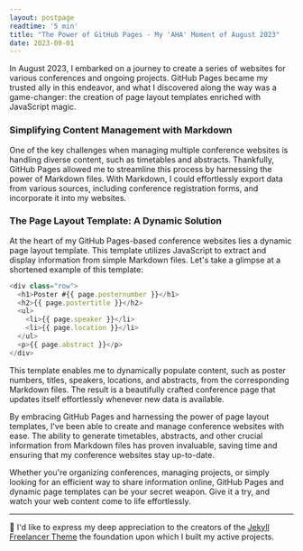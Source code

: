 ```yaml
---
layout: postpage
readtime: '5 min'
title: "The Power of GitHub Pages - My 'AHA' Moment of August 2023"
date: 2023-09-01
---
```


In August 2023, I embarked on a journey to create a series of websites for various conferences and ongoing projects. GitHub Pages became my trusted ally in this endeavor, and what I discovered along the way was a game-changer: 
the creation of page layout templates enriched with JavaScript magic.

### Simplifying Content Management with Markdown

One of the key challenges when managing multiple conference websites is handling diverse content, such as timetables and abstracts. 
Thankfully, GitHub Pages allowed me to streamline this process by harnessing the power of Markdown files. 
With Markdown, I could effortlessly export data from various sources, including conference registration forms, and incorporate it into my websites.

### The Page Layout Template: A Dynamic Solution

At the heart of my GitHub Pages-based conference websites lies a dynamic page layout template. 
This template utilizes JavaScript to extract and display information from simple Markdown files. 
Let's take a glimpse at a shortened example of this template:

```js
<div class="row">
  <h1>Poster #{{ page.posternumber }}</h1>
  <h2>{{ page.postertitle }}</h2>
  <ul>
    <li>{{ page.speaker }}</li>
    <li>{{ page.location }}</li>
  </ul>
  <p>{{ page.abstract }}</p>
</div>
```

This template enables me to dynamically populate content, such as poster numbers, titles, speakers, locations, and abstracts, from the corresponding Markdown files. 
The result is a beautifully crafted conference page that updates itself effortlessly whenever new data is available.

By embracing GitHub Pages and harnessing the power of page layout templates, I've been able to create and manage conference websites with ease. 
The ability to generate timetables, abstracts, and other crucial information from Markdown files has proven invaluable, saving time and ensuring that my conference websites stay up-to-date.

Whether you're organizing conferences, managing projects, or simply looking for an efficient way to share information online, GitHub Pages and dynamic page templates can be your secret weapon. 
Give it a try, and watch your web content come to life effortlessly.

_______________________________

💝 I'd like to express my deep appreciation to the creators of the 
<a href="https://github.com/jeromelachaud/freelancer-theme" target="_blank"> Jekyll Freelancer Theme</a>
the foundation upon which I built my active projects.
